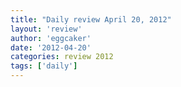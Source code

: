 ```yaml
---
title: "Daily review April 20, 2012" 
layout: 'review'
author: 'eggcaker'
date: '2012-04-20'
categories: review 2012
tags: ['daily']
---
```



